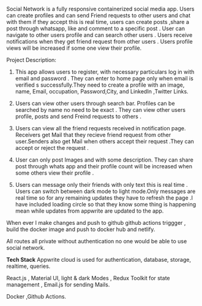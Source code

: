 
Social Network is a fully responsive containerized social media app. Users can create profiles and can send Friend requests to other users and chat with them if they accept this is real time, users can create posts ,share a post through whatsapp, like and comment to a specific post . User can navigate to other users profile and can search other users . Users receive notifications when they get friend request from other users . Users profile views will be increased if some one view their profile.


Project Description:
1. This app allows users to register, with necessary particulars log in with email and password . They can enter to home page only when email is verified s          successfully.They need to create a profile with an image, name, Email, occupation, Password,City, and LinkedIn ,Twitter Links.

2. Users can view other users through search bar. Profiles can be searched by name no need to be exact . They can view other users profile, posts and send Freind requests to others .
3.  Users can view all the friend requests received in notification page. Receivers get Mail that they recieve friend request from other user.Senders also get Mail when others accept their request .They can accept or reject the request .
4.  User can only post Images and with some description. They can share post through whats app and their profile count will be increased when some others view their profile .
5.   Users can message only their friends with only text this is real time . Users can switch between dark mode to light mode.Only messages are real time so for any remaining updates they have to refresh the page .I have included loading circle so that they know some thing is happening mean while updates from appwrite are updated to the app.

When ever I make changes and push to github github actions triggger , build the docker image and push to docker hub and netlify.

All routes all private without authentication no one would be able to use social network.

**Tech Stack**
Appwrite cloud is used for authentication, database, storage, realtime, queries.

React.js , Material UI, light & dark Modes , Redux Toolkit for state management , Email.js for sending Mails.

Docker ,Github Actions.
